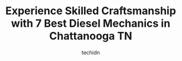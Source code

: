 ---
layout: ampstory
image: https://images.unsplash.com/photo-1639928845361-30872daf785b?ixlib=rb-4.0.3&ixid=MnwxMjA3fDB8MHxwaG90by1wYWdlfHx8fGVufDB8fHx8&auto=format&fit=crop&w=640&h=853&q=80
author: techidn
featured: false
description: If youre in need of trustworthy and skilled Diesel Mechanic in Chattanooga TN, USA, youll be pleased to discover the 7 best Diesel Mechanic in town. Their expertise and commitment to custo
title: Experience Skilled Craftsmanship with 7 Best Diesel Mechanics in Chattanooga TN
cover:
   title: Experience Skilled Craftsmanship with 7 Best Diesel Mechanics in Chattanooga TN
   subtitle: Rickpate
   background: https://images.unsplash.com/photo-1639928845361-30872daf785b?ixlib=rb-4.0.3&ixid=MnwxMjA3fDB8MHxwaG90by1wYWdlfHx8fGVufDB8fHx8&auto=format&fit=crop&w=640&h=853&q=80

pages: 
 - layout: thirds
   top: <h1>#1 Tri-State Truck & RV</h1>
   bottom: "<p>Was looking for a mobile RV service team and I found one.  I was having issues with my A/C not blowing cold air and my hot water heater quit making hot water.    I spoke </p>"
   background: https://www.knot35.com/toplist/wp-content/uploads/2023/06/best-diesel-mechanic-1-in-chattanooga-tn-1685833854.jpeg
   backgroundblur: true
 - layout: thirds
   top: <h1>#2 FleetPride Service Center</h1>
   bottom: "<p>2000 E 29th St, Chattanooga, TN 37407, United States</p>"
   background: https://www.knot35.com/toplist/wp-content/uploads/2023/06/best-diesel-mechanic-2-in-chattanooga-tn-1685833854.jpeg
   cta:
      link: https://www.knot35.com/toplist/experience-skilled-craftsmanship-with-7-best-diesel-mechanics-in-chattanooga-tn/
      text: Experience Skilled Craftsmanship with 7 Best Diesel Mechanics in Chattanooga TN
 - layout: thirds
   top: <h1>#3 Over The Road Truck Wash & Lube</h1>
   bottom: "<p>1901 E 29th St, Chattanooga, TN 37407, United States</p>"
   background: https://www.knot35.com/toplist/wp-content/uploads/2023/06/best-diesel-mechanic-3-in-chattanooga-tn-1685833854.jpeg
   cta:
      link: https://www.knot35.com/toplist/experience-skilled-craftsmanship-with-7-best-diesel-mechanics-in-chattanooga-tn/
      text: Experience Skilled Craftsmanship with 7 Best Diesel Mechanics in Chattanooga TN
 - layout: thirds
   top: <h1>#4 Rock Solid Mobile Repair</h1>
   bottom: "<p>3915 Memphis Dr, Chattanooga, TN 37415, United States</p>"
   background: https://images.unsplash.com/photo-1574169208507-84376144848b?ixlib=rb-4.0.3&ixid=MnwxMjA3fDB8MHxwaG90by1wYWdlfHx8fGVufDB8fHx8&auto=format&fit=crop&w=640&h=853&q=80
   cta:
      link: https://www.knot35.com/toplist/experience-skilled-craftsmanship-with-7-best-diesel-mechanics-in-chattanooga-tn/
      text: Experience Skilled Craftsmanship with 7 Best Diesel Mechanics in Chattanooga TN
 - layout: thirds
   top: <h1>#5 McGlohon Springs & Alignment</h1>
   bottom: "<p>905 E 16th St, Chattanooga, TN 37408, United States</p>"
   background: https://images.unsplash.com/photo-1533735380053-eb8d0759b24a?ixlib=rb-4.0.3&ixid=MnwxMjA3fDB8MHxwaG90by1wYWdlfHx8fGVufDB8fHx8&auto=format&fit=crop&w=640&h=853&q=80
   cta:
      link: https://www.knot35.com/toplist/experience-skilled-craftsmanship-with-7-best-diesel-mechanics-in-chattanooga-tn/
      text: Experience Skilled Craftsmanship with 7 Best Diesel Mechanics in Chattanooga TN
 - layout: thirds
   top: <h1>#6 Cummins Sales and Service</h1>
   bottom: "<p>1509 E 26th St, Chattanooga, TN 37407, United States</p>"
   background: https://images.unsplash.com/photo-1591393223703-56fe1347ac62?ixlib=rb-4.0.3&ixid=MnwxMjA3fDB8MHxwaG90by1wYWdlfHx8fGVufDB8fHx8&auto=format&fit=crop&w=640&h=853&q=80
   cta:
      link: https://www.knot35.com/toplist/experience-skilled-craftsmanship-with-7-best-diesel-mechanics-in-chattanooga-tn/
      text: Experience Skilled Craftsmanship with 7 Best Diesel Mechanics in Chattanooga TN
 - layout: thirds
   top: <h1>#7 Southeast Diesel Inc</h1>
   bottom: "<p>2105 S Orchard Knob Ave, Chattanooga, TN 37404, United States</p>"
   background: https://images.unsplash.com/photo-1549241520-425e3dfc01cb?ixlib=rb-4.0.3&ixid=MnwxMjA3fDB8MHxwaG90by1wYWdlfHx8fGVufDB8fHx8&auto=format&fit=crop&w=640&h=853&q=80
   cta:
      link: https://www.knot35.com/toplist/experience-skilled-craftsmanship-with-7-best-diesel-mechanics-in-chattanooga-tn/
      text: Experience Skilled Craftsmanship with 7 Best Diesel Mechanics in Chattanooga TN
 - layout: thirds
   middle: Continue reading...
   background: https://images.unsplash.com/photo-1534312527009-56c7016453e6?ixlib=rb-4.0.3&ixid=MnwxMjA3fDB8MHxwaG90by1wYWdlfHx8fGVufDB8fHx8&auto=format&fit=crop&w=640&h=853&q=80
   cta:
      link: https://www.knot35.com/toplist/experience-skilled-craftsmanship-with-7-best-diesel-mechanics-in-chattanooga-tn/
      text: Experience Skilled Craftsmanship with 7 Best Diesel Mechanics in Chattanooga TN
      
---